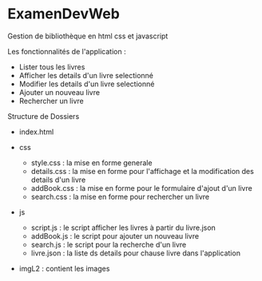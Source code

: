 # ExamenDevWeb
Gestion de bibliothèque en html css et javascript 

Les fonctionnalités de l'application :
 - Lister tous les livres
 - Afficher les details d'un livre selectionné
 - Modifier les details d'un livre selectionné
 - Ajouter un nouveau livre
 - Rechercher un livre

Structure de Dossiers
- index.html
- css 
    - style.css : la mise en forme generale
    - details.css : la mise en forme pour l'affichage et la modification des details d'un livre
    - addBook.css : la mise en forme pour le formulaire d'ajout d'un livre
    - search.css : la mise en forme pour rechercher un livre
- js
    - script.js : le script afficher les livres à partir du livre.json 
    - addBook.js : le script pour ajouter un nouveau livre
    - search.js : le script pour la recherche d'un livre
    - livre.json : la liste ds details pour chause livre dans l'application
      
- imgL2 : contient les images 
